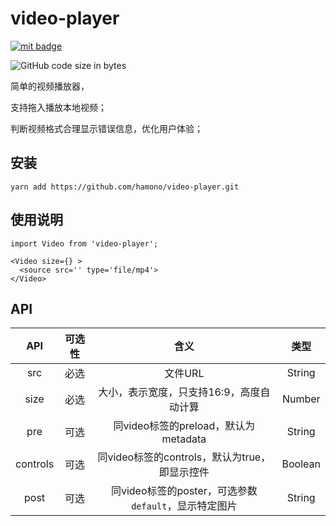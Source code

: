 # video-player

[![mit badge](https://img.shields.io/github/license/hamono/video-player)](https://github.com/hamono/video-player/LICENSE)

![GitHub code size in bytes](https://img.shields.io/github/languages/code-size/hamono/video-player)

简单的视频播放器，

支持拖入播放本地视频；

判断视频格式合理显示错误信息，优化用户体验；

## 安装

    yarn add https://github.com/hamono/video-player.git

## 使用说明

    import Video from 'video-player';

    <Video size={} >
      <source src='' type='file/mp4'>
    </Video>

## API

|API|可选性|含义|类型|
|:-:|:-:|:-:|:-:|
|src|必选|文件URL|String|
|size|必选|大小，表示宽度，只支持16:9，高度自动计算|Number|
|pre|可选|同video标签的preload，默认为metadata|String|
|controls|可选|同video标签的controls，默认为true，即显示控件|Boolean|
|post|可选|同video标签的poster，可选参数`default`，显示特定图片|String|
